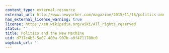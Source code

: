 ```yaml
---
content_type: external-resource
external_url: http://www.newyorker.com/magazine/2015/11/16/politics-and-the-new-machine
has_external_license_warning: true
license: https://en.wikipedia.org/wiki/All_rights_reserved
status: ''
title: Politics and the New Machine
uid: d717c4b5-5a07-400a-907b-a0f4711780c0
wayback_url: ''
---
```

